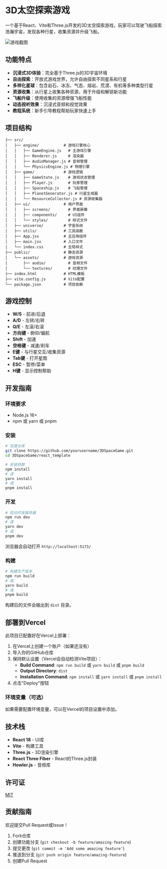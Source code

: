 # 3D太空探索游戏

一个基于React、Vite和Three.js开发的3D太空探索游戏，玩家可以驾驶飞船探索浩瀚宇宙，发现各种行星，收集资源并升级飞船。

![游戏截图](public/screenshot.png)

## 功能特点

- **沉浸式3D体验**：完全基于Three.js的3D宇宙环境
- **自由探索**：开放式游戏世界，允许自由探索不同星系和行星
- **多样化星球**：包含岩石、冰冻、气态、熔岩、荒漠、有机等多种类型行星
- **资源收集**：从行星上收集各种资源，用于升级和解锁新功能
- **飞船升级**：使用收集的资源增强飞船性能
- **动态视听效果**：沉浸式音频和视觉效果
- **教程系统**：新手引导教程帮助玩家快速上手

## 项目结构

```
├── src/
│   ├── engine/           # 游戏引擎核心
│   │   ├── GameEngine.js   # 主游戏引擎
│   │   ├── Renderer.js     # 渲染器
│   │   ├── AudioManager.js # 音频管理
│   │   └── PhysicsEngine.js # 物理引擎
│   ├── game/             # 游戏逻辑
│   │   ├── GameState.js    # 游戏状态管理
│   │   ├── Player.js       # 玩家管理
│   │   ├── Spaceship.js    # 飞船管理
│   │   ├── PlanetGenerator.js # 行星生成器
│   │   └── ResourceCollector.js # 资源收集器
│   ├── ui/               # 用户界面
│   │   ├── screens/        # 界面屏幕
│   │   ├── components/     # UI组件
│   │   └── styles/         # 样式文件
│   ├── universe/         # 宇宙系统
│   ├── utils/            # 工具函数
│   ├── App.jsx           # 主应用组件
│   ├── main.jsx          # 入口文件
│   └── index.css         # 全局样式
├── public/               # 静态资源
│   └── assets/           # 游戏资源
│       ├── audio/          # 音频文件
│       └── textures/       # 纹理文件
├── index.html            # HTML模板
├── vite.config.js        # Vite配置
└── package.json          # 项目依赖
```

## 游戏控制

- **W/S** - 前进/后退
- **A/D** - 左转/右转
- **Q/E** - 左滚/右滚
- **方向键** - 俯仰/偏航
- **Shift** - 加速
- **空格键** - 减速/刹车
- **E键** - 与行星交互/收集资源
- **Tab键** - 打开星图
- **ESC** - 暂停/菜单
- **H键** - 显示控制帮助

## 开发指南

### 环境要求

- Node.js 16+
- npm 或 yarn 或 pnpm

### 安装

```bash
# 克隆仓库
git clone https://github.com/yourusername/3DSpaceGame.git
cd 3DSpaceGame/react_template

# 安装依赖
npm install
# 或
yarn install
# 或
pnpm install
```

### 开发

```bash
# 启动开发服务器
npm run dev
# 或
yarn dev
# 或
pnpm dev
```

浏览器会自动打开 `http://localhost:5173/`

### 构建

```bash
# 构建生产版本
npm run build
# 或
yarn build
# 或
pnpm build
```

构建后的文件会输出到 `dist` 目录。

## 部署到Vercel

此项目已配置好在Vercel上部署：

1. 在Vercel上创建一个账户（如果还没有）
2. 导入你的GitHub仓库
3. 保持默认设置（Vercel会自动检测Vite项目）：
   - **Build Command**: `npm run build` 或 `yarn build` 或 `pnpm build`
   - **Output Directory**: `dist`
   - **Installation Command**: `npm install` 或 `yarn install` 或 `pnpm install`
4. 点击"Deploy"按钮

### 环境变量（可选）

如果需要配置环境变量，可以在Vercel的项目设置中添加。

## 技术栈

- **React 18** - UI库
- **Vite** - 构建工具
- **Three.js** - 3D渲染引擎
- **React Three Fiber** - React的Three.js封装
- **Howler.js** - 音频库

## 许可证

[MIT](LICENSE)

## 贡献指南

欢迎提交Pull Request或Issue！

1. Fork仓库
2. 创建功能分支 (`git checkout -b feature/amazing-feature`)
3. 提交更改 (`git commit -m 'Add some amazing feature'`)
4. 推送到分支 (`git push origin feature/amazing-feature`)
5. 创建Pull Request
